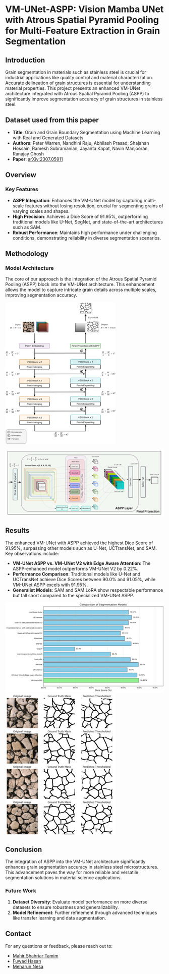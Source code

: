 # VM-UNet-ASPP: Vision Mamba UNet with Atrous Spatial Pyramid Pooling for Multi-Feature Extraction in Grain Segmentation

## Introduction

Grain segmentation in materials such as stainless steel is crucial for industrial applications like quality control and material characterization. Accurate delineation of grain structures is essential for understanding material properties. This project presents an enhanced VM-UNet architecture integrated with Atrous Spatial Pyramid Pooling (ASPP) to significantly improve segmentation accuracy of grain structures in stainless steel.


## Dataset used from this paper
- **Title**: Grain and Grain Boundary Segmentation using Machine Learning with Real and Generated Datasets
- **Authors**: Peter Warren, Nandhini Raju, Abhilash Prasad, Shajahan Hossain, Ramesh Subramanian, Jayanta Kapat, Navin Manjooran, Ranajay Ghosh
- **Paper**: [arXiv:2307.05911](https://arxiv.org/abs/2307.05911)

## Overview

### Key Features

- **ASPP Integration**: Enhances the VM-UNet model by capturing multi-scale features without losing resolution, crucial for segmenting grains of varying scales and shapes.
- **High Precision**: Achieves a Dice Score of 91.95%, outperforming traditional models like U-Net, SegNet, and state-of-the-art architectures such as SAM.
- **Robust Performance**: Maintains high performance under challenging conditions, demonstrating reliability in diverse segmentation scenarios.

## Methodology

### Model Architecture

The core of our approach is the integration of the Atrous Spatial Pyramid Pooling (ASPP) block into the VM-UNet architecture. This enhancement allows the model to capture intricate grain details across multiple scales, improving segmentation accuracy.

<img src="Images/VMUnet.png" alt="VM-UNet ASPP Architecture" width="350" height="450">

![ASPP Block](Images/aspp.png)


## Results

The enhanced VM-UNet with ASPP achieved the highest Dice Score of 91.95%, surpassing other models such as U-Net, UCTransNet, and SAM. Key observations include:

- **VM-UNet ASPP vs. VM-UNet V2 with Edge Aware Attention**: The ASPP-enhanced model outperforms VM-UNet V2 by 0.22%.
- **Performance Comparison**: Traditional models like U-Net and UCTransNet achieve Dice Scores between 90.0% and 91.05%, while VM-UNet ASPP excels with 91.95%.
- **Generalist Models**: SAM and SAM LoRA show respectable performance but fall short compared to the specialized VM-UNet ASPP.

![Results](Images/graph.png)
<img src="Images/ASPP_Results.png" alt="Results" width="350" height="450">

## Conclusion

The integration of ASPP into the VM-UNet architecture significantly enhances grain segmentation accuracy in stainless steel microstructures. This advancement paves the way for more reliable and versatile segmentation solutions in material science applications.

### Future Work

1. **Dataset Diversity**: Evaluate model performance on more diverse datasets to ensure robustness and generalizability.
2. **Model Refinement**: Further refinement through advanced techniques like transfer learning and data augmentation.

## Contact

For any questions or feedback, please reach out to:

- [Mahir Shahriar Tamim](mailto:mahir.tamim@northsouth.edu)
- [Fuwad Hasan](mailto:fuwad.hasan@northsouth.edu)
- [Meharun Nesa](mailto:meharun.nesa@northsouth.edu)
